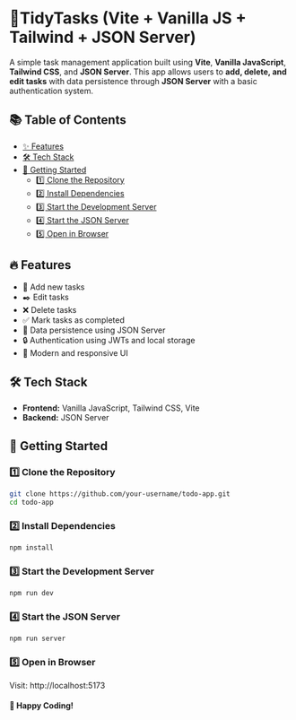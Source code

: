 # 🧼TidyTasks (Vite + Vanilla JS + Tailwind + JSON Server)

A simple task management application built using **Vite**, **Vanilla JavaScript**, **Tailwind CSS**, and **JSON Server**. This app allows users to **add, delete, and edit tasks** with data persistence through **JSON Server** with a basic authentication system.

## 📚 Table of Contents

- [✨ Features](#-features)
- [🛠 Tech Stack](#-tech-stack)
- [🚀 Getting Started](#-getting-started)
  - [1️⃣ Clone the Repository](#1️⃣-clone-the-repository)
  - [2️⃣ Install Dependencies](#2️⃣-install-dependencies)
  - [3️⃣ Start the Development Server](#3️⃣-start-the-development-server)
  - [4️⃣ Start the JSON Server](#4️⃣-start-the-json-server)
  - [5️⃣ Open in Browser](#5️⃣-open-in-browser)

## 🔥 Features

- 📝 Add new tasks
- ✒️ Edit tasks
- ❌ Delete tasks
- ✅ Mark tasks as completed
- 📡 Data persistence using JSON Server
- 🔒 Authentication using JWTs and local storage
- 🎨 Modern and responsive UI

## 🛠 Tech Stack

- **Frontend:** Vanilla JavaScript, Tailwind CSS, Vite
- **Backend:** JSON Server

## 🚀 Getting Started

### 1️⃣ Clone the Repository

```sh
git clone https://github.com/your-username/todo-app.git
cd todo-app
```

### 2️⃣ Install Dependencies

```sh
npm install
```

### 3️⃣ Start the Development Server

```sh
npm run dev
```

### 4️⃣ Start the JSON Server

```sh
npm run server
```

### 5️⃣ Open in Browser

Visit: http://localhost:5173

#### 🚀 Happy Coding!
